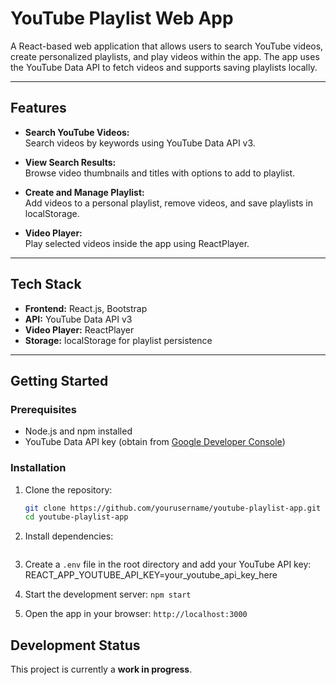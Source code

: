 # YouTube Playlist Web App

A React-based web application that allows users to search YouTube videos, create personalized playlists, and play videos within the app. The app uses the YouTube Data API to fetch videos and supports saving playlists locally.

---

## Features

- **Search YouTube Videos:**  
  Search videos by keywords using YouTube Data API v3.

- **View Search Results:**  
  Browse video thumbnails and titles with options to add to playlist.

- **Create and Manage Playlist:**  
  Add videos to a personal playlist, remove videos, and save playlists in localStorage.

- **Video Player:**  
  Play selected videos inside the app using ReactPlayer.

---

## Tech Stack

- **Frontend:** React.js, Bootstrap  
- **API:** YouTube Data API v3  
- **Video Player:** ReactPlayer  
- **Storage:** localStorage for playlist persistence  

---

## Getting Started

### Prerequisites

- Node.js and npm installed  
- YouTube Data API key (obtain from [Google Developer Console](https://console.developers.google.com/))

### Installation

1. Clone the repository:  
   ```bash
   git clone https://github.com/yourusername/youtube-playlist-app.git
   cd youtube-playlist-app

2. Install dependencies:
    ```npm install

3. Create a `.env` file in the root directory and add your YouTube API key:
    REACT_APP_YOUTUBE_API_KEY=your_youtube_api_key_here

3. Start the development server:
    `npm start`

3. Open the app in your browser:
    `http://localhost:3000`

## Development Status
This project is currently a **work in progress**.